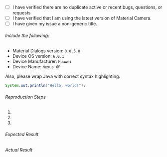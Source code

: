 - [ ] I have verified there are no duplicate active or recent bugs, questions, or requests
- [ ] I have verified that I am using the latest version of Material Camera.
- [ ] I have given my issue a non-generic title.

###### Include the following:
 - Material Dialogs version: `0.8.5.8`
 - Device OS version: `6.0.1`
 - Device Manufacturer: `Huawei`
 - Device Name: `Nexus 6P`

Also, please wrap Java with correct syntax highlighting.

```java
System.out.println("Hello, world!");
```
 
###### Reproduction Steps

1. 
2. 
3. 

###### Expected Result



###### Actual Result

